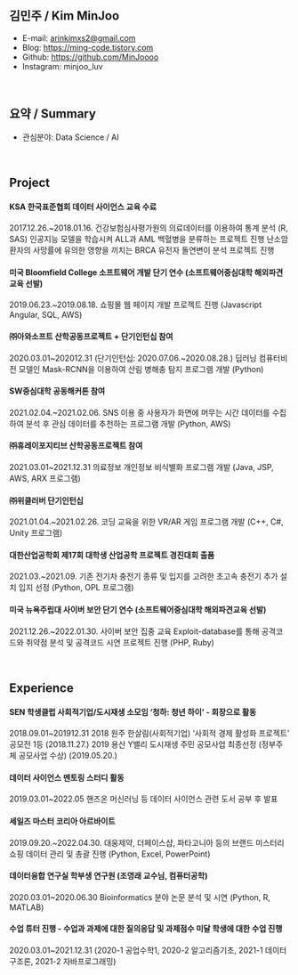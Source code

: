 ## 김민주 / Kim MinJoo

- E-mail: arinkimxs2@gmail.com
- Blog: https://ming-code.tistory.com
- Github: https://github.com/MinJoooo
- Instagram: minjoo_luv

<br>

## 요약 / Summary
- 관심분야: Data Science / AI

<br>

## Project

#### KSA 한국표준협회 데이터 사이언스 교육 수료
2017.12.26.~2018.01.16.
건강보험심사평가원의 의료데이터를 이용하여 통계 분석 (R, SAS)
인공지능 모델을 학습시켜 ALL과 AML 백혈병을 분류하는 프로젝트 진행
난소암 환자의 사망률에 유의한 영향을 끼치는 BRCA 유전자 돌연변이 분석 프로젝트 진행

#### 미국 Bloomfield College 소프트웨어 개발 단기 연수 (소프트웨어중심대학 해외파견교육 선발)
2019.06.23.~2019.08.18.
쇼핑몰 웹 페이지 개발 프로젝트 진행 (Javascript Angular, SQL, AWS)

#### ㈜아와소프트 산학공동프로젝트 + 단기인턴십 참여
2020.03.01~202012.31 (단기인턴십: 2020.07.06.~2020.08.28.)
딥러닝 컴퓨터비전 모델인 Mask-RCNN을 이용하여 산림 병해충 탐지 프로그램 개발 (Python)

#### SW중심대학 공동해커톤 참여
2021.02.04.~2021.02.06.
SNS 이용 중 사용자가 화면에 머무는 시간 데이터를 수집하여 분석 후 관심 데이터를 추천하는 프로그램 개발 (Python, AWS)

#### ㈜휴레이포지티브 산학공동프로젝트 참여
2021.03.01~2021.12.31
의료정보 개인정보 비식별화 프로그램 개발 (Java, JSP, AWS, ARX 프로그램)

#### ㈜위클러버 단기인턴십
2021.01.04.~2021.02.26.
코딩 교육을 위한 VR/AR 게임 프로그램 개발 (C++, C#, Unity 프로그램)

#### 대한산업공학회 제17회 대학생 산업공학 프로젝트 경진대회 출품
2021.03.~2021.09.
기존 전기차 충전기 종류 및 입지를 고려한 초고속 충전기 추가 설치 입지 선정 (Python, OPL 프로그램)

#### 미국 뉴욕주립대 사이버 보안 단기 연수 (소프트웨어중심대학 해외파견교육 선발)
2021.12.26.~2022.01.30.
사이버 보안 집중 교육
Exploit-database를 통해 공격코드와 취약점 분석 및 공격코드 시연 프로젝트 진행 (PHP, Ruby)

<br>

## Experience

#### SEN 학생클럽 사회적기업/도시재생 소모임 ‘청하: 청년 하이’ - 회장으로 활동
2018.09.01~201912.31
2018 원주 한살림(사회적기업) ‘사회적 경제 활성화 프로젝트’ 공모전 1등 (2018.11.27.)
2019 용산 Y밸리 도시재생 주민 공모사업 최종선정 (정부주체 공모사업 수상) (2019.05.20.)

#### 데이터 사이언스 멘토링 스터디 활동
2019.03.01~2022.05
핸즈온 머신러닝 등 데이터 사이언스 관련 도서 공부 후 발표

#### 세일즈 마스터 코리아 아르바이트
2019.09.20.~2022.04.30.
대웅제약, 더페이스샵, 파타고니아 등의 브랜드 미스터리쇼핑 데이터 관리 및 총괄 진행 (Python, Excel, PowerPoint)

#### 데이터융합 연구실 학부생 연구원 (조영래 교수님, 컴퓨터공학)
2020.03.01~2020.06.30
Bioinformatics 분야 논문 분석 및 시연 (Python, R, MATLAB)

#### 수업 튜터 진행 - 수업과 과제에 대한 질의응답 및 과제점수 미달 학생에 대한 수업 진행
2020.03.01~2021.12.31
(2020-1 공업수학1, 2020-2 알고리즘기초, 2021-1 데이터구조론, 2021-2 자바프로그래밍)
